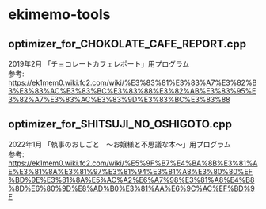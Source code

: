 # ekimemo-tools

## optimizer_for_CHOKOLATE_CAFE_REPORT.cpp
2019年2月 「チョコレートカフェレポート」用プログラム  
参考: https://ek1mem0.wiki.fc2.com/wiki/%E3%83%81%E3%83%A7%E3%82%B3%E3%83%AC%E3%83%BC%E3%83%88%E3%82%AB%E3%83%95%E3%82%A7%E3%83%AC%E3%83%9D%E3%83%BC%E3%83%88

## optimizer_for_SHITSUJI_NO_OSHIGOTO.cpp
2022年1月 「執事のおしごと　～お嬢様と不思議な本～」用プログラム  
参考: https://ek1mem0.wiki.fc2.com/wiki/%E5%9F%B7%E4%BA%8B%E3%81%AE%E3%81%8A%E3%81%97%E3%81%94%E3%81%A8%E3%80%80%EF%BD%9E%E3%81%8A%E5%AC%A2%E6%A7%98%E3%81%A8%E4%B8%8D%E6%80%9D%E8%AD%B0%E3%81%AA%E6%9C%AC%EF%BD%9E
